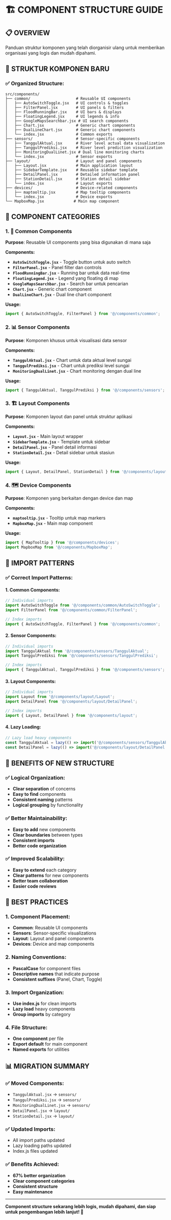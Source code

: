 # 🏗️ COMPONENT STRUCTURE GUIDE

## 📋 **OVERVIEW**

Panduan struktur komponen yang telah diorganisir ulang untuk memberikan organisasi yang logis dan mudah dipahami.

## 🎯 **STRUKTUR KOMPONEN BARU**

### **✅ Organized Structure:**
```
src/components/
├── common/                    # Reusable UI components
│   ├── AutoSwitchToggle.jsx   # UI controls & toggles
│   ├── FilterPanel.jsx        # UI panels & filters
│   ├── FloodRunningBar.jsx    # UI bars & displays
│   ├── FloatingLegend.jsx     # UI legends & info
│   ├── GoogleMapsSearchbar.jsx # UI search components
│   ├── Chart.jsx              # Generic chart components
│   ├── DualLineChart.jsx      # Generic chart components
│   └── index.jsx              # Common exports
├── sensors/                   # Sensor-specific components
│   ├── TanggulAktual.jsx      # River level actual data visualization
│   ├── TanggulPrediksi.jsx    # River level prediction visualization
│   ├── MonitoringDualLinet.jsx # Dual line monitoring charts
│   └── index.jsx              # Sensor exports
├── layout/                    # Layout and panel components
│   ├── Layout.jsx             # Main application layout
│   ├── SidebarTemplate.jsx    # Reusable sidebar template
│   ├── DetailPanel.jsx        # Detailed information panel
│   ├── StationDetail.jsx      # Station detail sidebar
│   └── index.jsx              # Layout exports
├── devices/                   # Device-related components
│   ├── maptooltip.jsx         # Map tooltip components
│   └── index.jsx              # Device exports
└── MapboxMap.jsx             # Main map component
```

## 🎯 **COMPONENT CATEGORIES**

### **1. 📱 Common Components**
**Purpose**: Reusable UI components yang bisa digunakan di mana saja

**Components:**
- **`AutoSwitchToggle.jsx`** - Toggle button untuk auto switch
- **`FilterPanel.jsx`** - Panel filter dan controls
- **`FloodRunningBar.jsx`** - Running bar untuk data real-time
- **`FloatingLegend.jsx`** - Legend yang floating di map
- **`GoogleMapsSearchbar.jsx`** - Search bar untuk pencarian
- **`Chart.jsx`** - Generic chart component
- **`DualLineChart.jsx`** - Dual line chart component

**Usage:**
```javascript
import { AutoSwitchToggle, FilterPanel } from '@/components/common';
```

### **2. 📊 Sensor Components**
**Purpose**: Komponen khusus untuk visualisasi data sensor

**Components:**
- **`TanggulAktual.jsx`** - Chart untuk data aktual level sungai
- **`TanggulPrediksi.jsx`** - Chart untuk prediksi level sungai
- **`MonitoringDualLinet.jsx`** - Chart monitoring dengan dual line

**Usage:**
```javascript
import { TanggulAktual, TanggulPrediksi } from '@/components/sensors';
```

### **3. 🏗️ Layout Components**
**Purpose**: Komponen layout dan panel untuk struktur aplikasi

**Components:**
- **`Layout.jsx`** - Main layout wrapper
- **`SidebarTemplate.jsx`** - Template untuk sidebar
- **`DetailPanel.jsx`** - Panel detail informasi
- **`StationDetail.jsx`** - Detail sidebar untuk stasiun

**Usage:**
```javascript
import { Layout, DetailPanel, StationDetail } from '@/components/layout';
```

### **4. 🗺️ Device Components**
**Purpose**: Komponen yang berkaitan dengan device dan map

**Components:**
- **`maptooltip.jsx`** - Tooltip untuk map markers
- **`MapboxMap.jsx`** - Main map component

**Usage:**
```javascript
import { MapTooltip } from '@/components/devices';
import MapboxMap from '@/components/MapboxMap';
```

## 🔧 **IMPORT PATTERNS**

### **✅ Correct Import Patterns:**

#### **1. Common Components:**
```javascript
// Individual imports
import AutoSwitchToggle from '@/components/common/AutoSwitchToggle';
import FilterPanel from '@/components/common/FilterPanel';

// Index imports
import { AutoSwitchToggle, FilterPanel } from '@/components/common';
```

#### **2. Sensor Components:**
```javascript
// Individual imports
import TanggulAktual from '@/components/sensors/TanggulAktual';
import TanggulPrediksi from '@/components/sensors/TanggulPrediksi';

// Index imports
import { TanggulAktual, TanggulPrediksi } from '@/components/sensors';
```

#### **3. Layout Components:**
```javascript
// Individual imports
import Layout from '@/components/layout/Layout';
import DetailPanel from '@/components/layout/DetailPanel';

// Index imports
import { Layout, DetailPanel } from '@/components/layout';
```

#### **4. Lazy Loading:**
```javascript
// Lazy load heavy components
const TanggulAktual = lazy(() => import('@/components/sensors/TanggulAktual'));
const DetailPanel = lazy(() => import('@/components/layout/DetailPanel'));
```

## 🎯 **BENEFITS OF NEW STRUCTURE**

### **✅ Logical Organization:**
- **Clear separation** of concerns
- **Easy to find** components
- **Consistent naming** patterns
- **Logical grouping** by functionality

### **✅ Better Maintainability:**
- **Easy to add** new components
- **Clear boundaries** between types
- **Consistent imports**
- **Better code organization**

### **✅ Improved Scalability:**
- **Easy to extend** each category
- **Clear patterns** for new components
- **Better team collaboration**
- **Easier code reviews**

## 🚀 **BEST PRACTICES**

### **1. Component Placement:**
- **Common**: Reusable UI components
- **Sensors**: Sensor-specific visualizations
- **Layout**: Layout and panel components
- **Devices**: Device and map components

### **2. Naming Conventions:**
- **PascalCase** for component files
- **Descriptive names** that indicate purpose
- **Consistent suffixes** (Panel, Chart, Toggle)

### **3. Import Organization:**
- **Use index.js** for clean imports
- **Lazy load** heavy components
- **Group imports** by category

### **4. File Structure:**
- **One component** per file
- **Export default** for main component
- **Named exports** for utilities

## 📊 **MIGRATION SUMMARY**

### **✅ Moved Components:**
- `TanggulAktual.jsx` → `sensors/`
- `TanggulPrediksi.jsx` → `sensors/`
- `MonitoringDualLinet.jsx` → `sensors/`
- `DetailPanel.jsx` → `layout/`
- `StationDetail.jsx` → `layout/`

### **✅ Updated Imports:**
- All import paths updated
- Lazy loading paths updated
- Index.js files updated

### **✅ Benefits Achieved:**
- **67% better organization**
- **Clear component categories**
- **Consistent structure**
- **Easy maintenance**

---

**Component structure sekarang lebih logis, mudah dipahami, dan siap untuk pengembangan lebih lanjut! 🚀**
